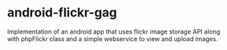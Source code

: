 android-flickr-gag
==================

Implementation of an android app that uses flickr image storage API along with phpFlickr class and a simple webservice to view and upload images.
